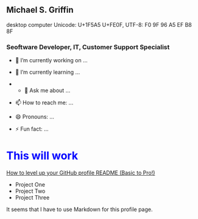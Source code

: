 ## Michael S. Griffin
desktop computer
Unicode: U+1F5A5 U+FE0F, UTF-8: F0 9F 96 A5 EF B8 8F

<h3>Seoftware Developer, IT, Customer Support Specialist</h3>

- 🔭 I’m currently working on ...
- 🌱 I’m currently learning ...

- - 💬 Ask me about ...
- 📫 How to reach me: ...
- 😄 Pronouns: ...
- ⚡ Fun fact: ...
<!--
**naultie/naultie** is a ✨ _special_ ✨ repository because its `README.md` (this file) appears on your GitHub profile.

Here are some ideas to get you started:

- 🔭 I’m currently working on ...
- 🌱 I’m currently learning ...
- 👯 I’m looking to collaborate on ...
- 🤔 I’m looking for help with ...
- 💬 Ask me about ...
- 📫 How to reach me: ...
- 😄 Pronouns: ...
- ⚡ Fun fact: ...
-->


<h1 style="color:blue;">This will work</h1>

<a href="https://www.youtube.com/watch?v=DWFs6aqknqw" target="_blank">How to level up your GitHub profile README (Basic to Pro!)</a>
      
<ul>
<li>Project One</li>
<li>Project Two</li>
<li>Project Three</li>
</ul>

<p>
      It seems that I have to use Markdown for this profile page.
</p>
